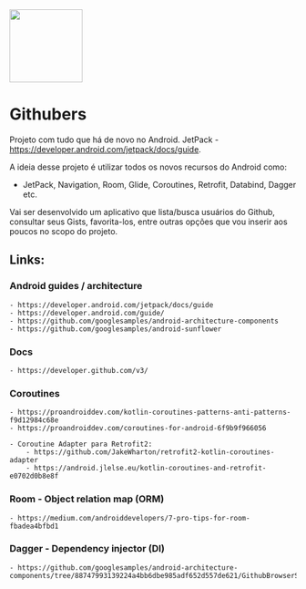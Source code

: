 <img src="https://github.com/helpdeveloper/githubers/blob/master/app/src/main/ic_launcher-web.png" width="128">

# Githubers

Projeto com tudo que há de novo no Android. JetPack - https://developer.android.com/jetpack/docs/guide. 

A ideia desse projeto é utilizar todos os novos recursos do Android como:
- JetPack, Navigation, Room, Glide, Coroutines, Retrofit, Databind, Dagger etc.

Vai ser desenvolvido um aplicativo que lista/busca usuários do Github, consultar seus Gists, favorita-los,
entre outras opções que vou inserir aos poucos no scopo do projeto.

## Links:

### Android guides / architecture
    - https://developer.android.com/jetpack/docs/guide
    - https://developer.android.com/guide/
    - https://github.com/googlesamples/android-architecture-components
    - https://github.com/googlesamples/android-sunflower

### Docs
    - https://developer.github.com/v3/

### Coroutines
    - https://proandroiddev.com/kotlin-coroutines-patterns-anti-patterns-f9d12984c68e
    - https://proandroiddev.com/coroutines-for-android-6f9b9f966056
    
    - Coroutine Adapter para Retrofit2: 
        - https://github.com/JakeWharton/retrofit2-kotlin-coroutines-adapter
        - https://android.jlelse.eu/kotlin-coroutines-and-retrofit-e0702d0b8e8f
    
### Room - Object relation map (ORM)
    - https://medium.com/androiddevelopers/7-pro-tips-for-room-fbadea4bfbd1

### Dagger - Dependency injector (DI)
    - https://github.com/googlesamples/android-architecture-components/tree/88747993139224a4bb6dbe985adf652d557de621/GithubBrowserSample/app/src/main/java/com/android/example/github/di
